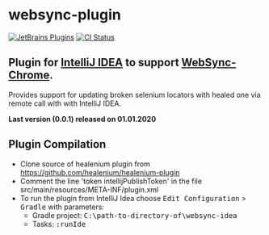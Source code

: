 websync-plugin
======================

[![JetBrains Plugins](https://img.shields.io/jetbrains/plugin/v/13171-locator-updater.svg)](https://plugins.jetbrains.com/plugin/13171-locator-updater)
[![CI Status](https://travis-ci.org/websyncio/websync-idea.svg?branch=yakovzaborov-patch-1)](https://travis-ci.org/websyncio/websync-idea)


## Plugin for [IntelliJ IDEA](http://plugins.jetbrains.com/plugin/13171-locator-updater) to support [WebSync-Chrome](https://github.com/websyncio/websync-chrome). ##

Provides support for updating broken selenium locators with healed one via remote call with with IntelliJ IDEA.

**Last version (0.0.1) released on 01.01.2020**

## Plugin Compilation
- Clone source of healenium plugin from https://github.com/healenium/healenium-plugin
- Comment the line 'token intellijPublishToken' in the file src/main/resources/META-INF/plugin.xml
- To run the plugin from IntelliJ Idea choose <kbd>Edit Configuration</kbd> > <kbd>Gradle</kbd> with parameters:
    - Gradle project: <kbd>C:\path-to-directory-of\websync-idea</kbd>
    - Tasks: <kbd>:runIde</kbd>
